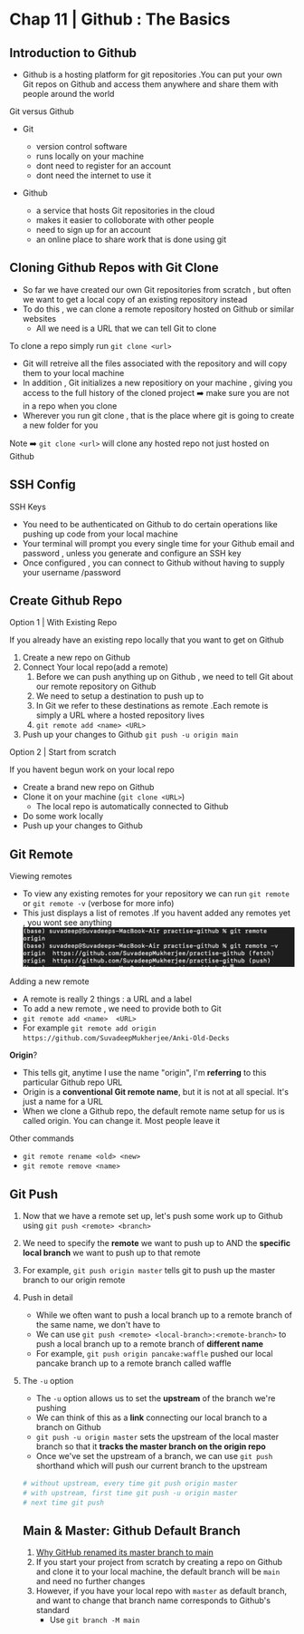 # Chap 11 | Github : The Basics

## Introduction to Github 

- Github is a hosting platform for git repositories .You can put your own Git repos on Github and access them anywhere and share them with people around the world 

Git versus Github 

- Git 
  - version control software 
  - runs locally on your machine
  - dont need to register for an account 
  - dont need the internet to use it 

- Github 
  - a service that hosts Git repositories in the cloud
  - makes it easier to colloborate with other people 
  - need to sign up for an account 
  - an online place to share work that is done using git

## Cloning Github Repos with Git Clone 

- So far we have created our own Git repositories from scratch , but often we want to get a local copy of an existing repository instead 
- To do this , we can clone a remote repository hosted on Github or similar websites 
  - All we need is a URL that we can tell Git to clone 

To clone a repo simply run `git clone <url>`

-  Git will retreive all the files associated with the repository and will copy them to your local machine 
- In addition , Git initializes a new repositiory on your machine , giving you access to the full history of the cloned project ➡️ make sure you are not in a repo when you clone 
- Wherever you run git clone , that is the place where git is going to create a new folder for you 

Note ➡️ `git clone <url>` will clone any hosted repo not just hosted on Github

## SSH Config

SSH Keys

-  You need to be authenticated on Github to do certain operations like pushing up code from your local machine
- Your terminal will prompt you every single time for your Github email and password , unless you generate and configure an SSH key 
- Once configured , you can connect to Github without having to supply your username /password

## Create Github Repo

Option 1 | With Existing Repo

If you already have an existing repo locally that you want to get on Github 

1. Create a new repo on Github 
2. Connect Your local repo(add a remote)
   1. Before we can push anything up on Github , we need to tell Git about our remote repository on Github
   2. We need to setup a destination to push up to 
   3. In Git we refer to these destinations as remote .Each remote is simply a URL where a hosted repository lives 
   4. `git remote add <name> <URL>`
3. Push up your changes to Github `git push -u origin main`

Option 2 | Start from scratch

If you havent begun work on your local repo 

- Create a brand new repo on Github 
- Clone it on your machine (`git clone <URL>`)
  - The local repo is automatically connected to Github
- Do some work locally 
- Push up your changes to Github

## Git Remote 

Viewing remotes 

- To view any existing remotes for your repository we can run `git remote` or `git remote -v` (verbose for more info)
- This just displays a list of remotes .If you havent added any remotes yet , you wont see anything![zzz-remote](../Assets/zzz-remote.png)

Adding a new remote 

- A remote is really 2 things : a URL and a label 
- To add a new remote , we need to provide both to Git 
- `git remote add <name>  <URL>`
- For example `git remote add origin https://github.com/SuvadeepMukherjee/Anki-Old-Decks`

**Origin**?

- This tells git, anytime I use the name "origin", I'm **referring** to this particular Github repo URL
- Origin is a **conventional Git remote name**, but it is not at all special. It's just a name for a URL
- When we clone a Github repo, the default remote name setup for us is called origin. You can change it. Most people leave it

Other commands

- `git remote rename <old> <new>`
- `git remote remove <name>`

## Git Push

1. Now that we have a remote set up, let's push some work up to Github using `git push <remote> <branch>`

2. We need to specify the **remote** we want to push up to AND the **specific local branch** we want to push up to that remote

3. For example, `git push origin master` tells git to push up the master branch to our origin remote

4. Push in detail

   - While we often want to push a local branch up to a remote branch of the same name, we don't have to
   - We can use `git push <remote> <local-branch>:<remote-branch>` to push a local branch up to a remote branch of **different name**
   - For example, `git push origin pancake:waffle` pushed our local pancake branch up to a remote branch called waffle

5. The `-u` option

   - The `-u` option allows us to set the **upstream** of the branch we're pushing
   - We can think of this as a **link** connecting our local branch to a branch on Github
   - `git push -u origin master` sets the upstream of the local master branch so that it **tracks the master branch on the origin repo**
   - Once we've set the upstream of a branch, we can use `git push` shorthand which will push our current branch to the upstream

   ```bash
   # without upstream, every time git push origin master
   # with upstream, first time git push -u origin master 
   # next time git push
   ```

   ## Main & Master: Github Default Branch

   1. [Why GitHub renamed its master branch to main](https://www.theserverside.com/feature/Why-GitHub-renamed-its-master-branch-to-main)
   2. If you start your project from scratch by creating a repo on Github and clone it to your local machine, the default branch will be `main` and need no further changes
   3. However, if you have your local repo with `master` as default branch, and want to change that branch name corresponds to Github's standard
      - Use `git branch -M main`
